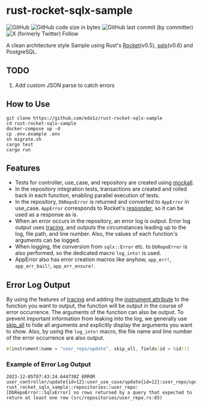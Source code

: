 # rust-rocket-sqlx-sample

![GitHub](https://img.shields.io/github/license/net3i/rust-rocket-sqlx-sample)
![GitHub code size in bytes](https://img.shields.io/github/languages/code-size/net3i/rust-rocket-sqlx-sample)
![GitHub last commit (by committer)](https://img.shields.io/github/last-commit/net3i/rust-rocket-sqlx-sample)
![X (formerly Twitter) Follow](https://img.shields.io/twitter/follow/edo1z)


A clean architecture style Sample using Rust's [Rocket](https://rocket.rs/)(v0.5), [sqlx](https://github.com/launchbadge/sqlx)(v0.6) and PostgreSQL.

## TODO

1. Add custom JSON parse to catch errors

## How to Use

```shell
git clone https://github.com/edo1z/rust-rocket-sqlx-sample
cd rust-rocket-sqlx-sample
docker-compose up -d
cp .env.example .env
sh migrate.sh
cargo test
cargo run
```

## Features
- Tests for controller, use_case, and repository are created using [mockall](https://github.com/asomers/mockall).
- In the repository integration tests, transactions are created and rolled back in each function, enabling parallel execution of tests.
- In the repository, `DbRepoError` is returned and converted to `AppError` in use_case. `AppError` corresponds to Rocket's [responder](https://api.rocket.rs/v0.5/rocket/response/trait.Responder.html), so it can be used as a response as is.
- When an error occurs in the repository, an error log is output. Error log output uses [tracing](https://github.com/tokio-rs/tracing/tree/v0.1.x), and outputs the circumstances leading up to the log, file path, and line number. Also, the values of each function's arguments can be logged.
- When logging, the conversion from `sqlx::Error` etc. to `DbRepoError` is also performed, so the dedicated macro `log_into!` is used.
- AppError also has error creation macros like anyhow, `app_err!`, `app_err_bail!`, `app_err_ensure!`.

## Error Log Output

By using the features of [tracing](https://github.com/tokio-rs/tracing/tree/v0.1.x) and adding the [instrument attribute](https://docs.rs/tracing/latest/tracing/attr.instrument.html) to the function you want to output, the function will be output in the course of error occurrence. The arguments of the function can also be output. To prevent important information from leaking into the log, we generally use [skip_all](https://docs.rs/tracing/latest/tracing/attr.instrument.html#skipping-fields) to hide all arguments and explicitly display the arguments you want to show. Also, by using the `log_into!` macro, the file name and line number of the error occurrence are also output.

```rust
#[instrument(name = "user_repo/update", skip_all, fields(id = %id))]
```

### Example of Error Log Output

```log
2023-12-05T07:43:24.644738Z ERROR user_controller/update{id=12}:user_use_case/update{id=12}:user_repo/update{id=12}: rust_rocket_sqlx_sample::repositories::user_repo: [DbRepoError::SqlxError] no rows returned by a query that expected to return at least one row (src/repositories/user_repo.rs:85)
```

